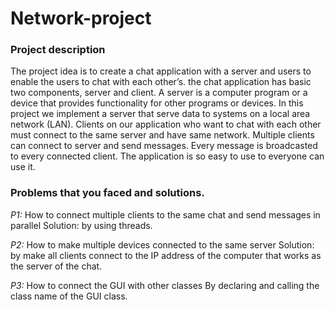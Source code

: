 # Network-project
### Project description
The project idea is to create a chat application with a server and users to enable the users to chat with each other’s. the chat application has basic two components, server and client. A server is a computer program or a device that provides functionality for other programs or devices. In this project we implement a server that serve data to systems on a local area network (LAN). Clients on our application who want to chat with each other must connect to the same server and have same network.  Multiple clients can connect to server and send messages. Every message is broadcasted to every connected client. The application is so easy to use to everyone can use it. 


### Problems that you faced and solutions.
*P1:* How to connect multiple clients to the same chat and send messages in parallel
          Solution: by using threads.

*P2:* How to make multiple devices connected to the same server
Solution: by make all clients connect to the IP address of the computer that works as the server of the chat.

*P3:* How to connect the GUI with other classes
By declaring and calling the class name of the GUI class.
